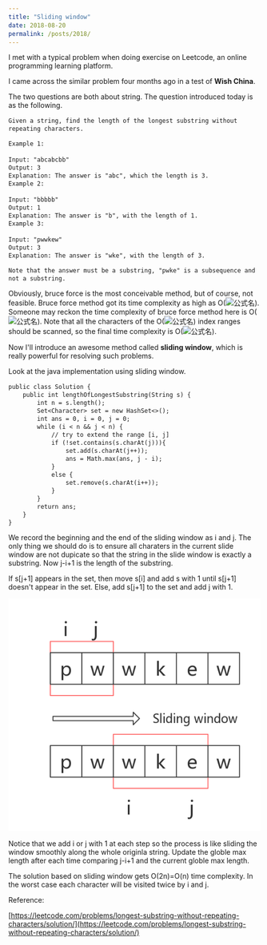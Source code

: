 ```yaml
---
title: "Sliding window"
date: 2018-08-20
permalink: /posts/2018/
---
```



I met with a typical problem when doing exercise on Leetcode, an online programming learning platform. 

I came across the similar problem four months ago in a test of **Wish China**. 

The two questions are both about string. The question introduced today is as the following.

```
Given a string, find the length of the longest substring without repeating characters.
```

```
Example 1:

Input: "abcabcbb"
Output: 3 
Explanation: The answer is "abc", which the length is 3.
Example 2:

Input: "bbbbb"
Output: 1
Explanation: The answer is "b", with the length of 1.
Example 3:

Input: "pwwkew"
Output: 3
Explanation: The answer is "wke", with the length of 3. 
```
```
Note that the answer must be a substring, "pwke" is a subsequence and not a substring.
```

Obviously, bruce force is the most conceivable method, but of course, not feasible. Bruce force method got its time complexity as high as O(![公式名](http://latex.codecogs.com/png.latex?n^3)). Someone may reckon the time complexity of bruce force method here is O(![公式名](http://latex.codecogs.com/png.latex?n^2)). Note that all the characters of the O(![公式名](http://latex.codecogs.com/png.latex?n^2)) index ranges should be scanned, so the final time complexity is O(![公式名](http://latex.codecogs.com/png.latex?n^3)).

Now I'll introduce an awesome method called **sliding window**, which is really powerful for resolving such problems.

Look at the java implementation using sliding window.

```
public class Solution {
    public int lengthOfLongestSubstring(String s) {
        int n = s.length();
        Set<Character> set = new HashSet<>();
        int ans = 0, i = 0, j = 0;
        while (i < n && j < n) {
            // try to extend the range [i, j]
            if (!set.contains(s.charAt(j))){
                set.add(s.charAt(j++));
                ans = Math.max(ans, j - i);
            }
            else {
                set.remove(s.charAt(i++));
            }
        }
        return ans;
    }
}
```

We record the beginning and the end of the sliding window as i and j. The only thing we should do is to ensure all charaters in the current slide window are not dupicate so that the string in the slide window is exactly a substring. Now j-i+1 is the length of the substring. 

If s[j+1] appears in the set, then move s[i] and add s with 1 until  s[j+1] doesn't appear in the set. Else, add s[j+1] to the set and add j with 1. 

![](https://github.com/GEORGE5961/markdown_photos/blob/master/Sliding_window.png?raw=true)

Notice that we add i or j with 1 at each step so the process is like sliding the window smoothly along the whole originla string. Update the globle max length after each time comparing j-i+1 and the current globle max length. 

The solution based on sliding window gets O(2n)=O(n) time complexity. In the worst case each character will be visited twice by i and j.

Reference:

[https://leetcode.com/problems/longest-substring-without-repeating-characters/solution/](https://leetcode.com/problems/longest-substring-without-repeating-characters/solution/)




